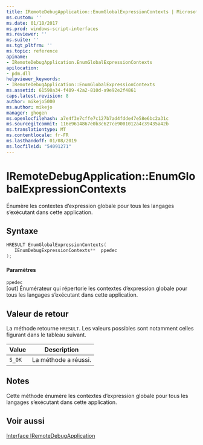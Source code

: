 ```yaml
---
title: IRemoteDebugApplication::EnumGlobalExpressionContexts | Microsoft Docs
ms.custom: ''
ms.date: 01/18/2017
ms.prod: windows-script-interfaces
ms.reviewer: ''
ms.suite: ''
ms.tgt_pltfrm: ''
ms.topic: reference
apiname:
- IRemoteDebugApplication.EnumGlobalExpressionContexts
apilocation:
- pdm.dll
helpviewer_keywords:
- IRemoteDebugApplication::EnumGlobalExpressionContexts
ms.assetid: 61598a34-f409-42a2-810d-a9e92e2f4861
caps.latest.revision: 8
author: mikejo5000
ms.author: mikejo
manager: ghogen
ms.openlocfilehash: a7e4f3e7cffe7c127b7ad4fdde47e58e6bc2a31c
ms.sourcegitcommit: 116e9614867e0b3c627ce9001012a4c39435a42b
ms.translationtype: MT
ms.contentlocale: fr-FR
ms.lasthandoff: 01/08/2019
ms.locfileid: "54091271"
---
```

# <a name="iremotedebugapplicationenumglobalexpressioncontexts"></a>IRemoteDebugApplication::EnumGlobalExpressionContexts
Énumère les contextes d’expression globale pour tous les langages s’exécutant dans cette application.  
  
## <a name="syntax"></a>Syntaxe  
  
```cpp
HRESULT EnumGlobalExpressionContexts(  
   IEnumDebugExpressionContexts**  ppedec  
);  
```  
  
#### <a name="parameters"></a>Paramètres  
 `ppedec`  
 [out] Énumérateur qui répertorie les contextes d’expression globale pour tous les langages s’exécutant dans cette application.  
  
## <a name="return-value"></a>Valeur de retour  
 La méthode retourne `HRESULT`. Les valeurs possibles sont notamment celles figurant dans le tableau suivant.  
  
|Value|Description|  
|-----------|-----------------|  
|`S_OK`|La méthode a réussi.|  
  
## <a name="remarks"></a>Notes  
 Cette méthode énumère les contextes d’expression globale pour tous les langages s’exécutant dans cette application.  
  
## <a name="see-also"></a>Voir aussi  
 [Interface IRemoteDebugApplication](../../winscript/reference/iremotedebugapplication-interface.md)